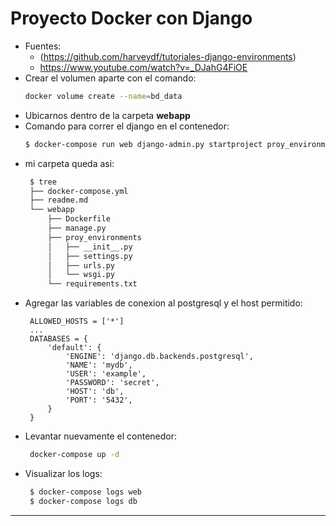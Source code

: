 # Proyecto Docker con Django
 - Fuentes:
    * (https://github.com/harveydf/tutoriales-django-environments)
    * https://www.youtube.com/watch?v=_DJahG4FiOE  
 - Crear el volumen aparte con el comando:
    ```sh
    docker volume create --name=bd_data
    ```
 - Ubicarnos dentro de la carpeta **webapp**
 - Comando para correr el django en el contenedor:
    ```sh    
    $ docker-compose run web django-admin.py startproject proy_environments .
    ```
 - mi carpeta queda asi:
   ```sh 
    $ tree
    ├── docker-compose.yml
    ├── readme.md
    └── webapp
        ├── Dockerfile
        ├── manage.py
        ├── proy_environments
        │   ├── __init__.py
        │   ├── settings.py
        │   ├── urls.py
        │   └── wsgi.py
        └── requirements.txt
    ```
 - Agregar las variables de conexion al postgresql y el host permitido:
   ```
    ALLOWED_HOSTS = ['*']
    ...
    DATABASES = {
        'default': {
            'ENGINE': 'django.db.backends.postgresql',
            'NAME': 'mydb',
            'USER': 'example',
            'PASSWORD': 'secret',
            'HOST': 'db',
            'PORT': '5432',
        }
    }
    ```
 - Levantar nuevamente el contenedor:
   ```sh
    docker-compose up -d
   ```
 - Visualizar los logs:
   ```sh
    $ docker-compose logs web
    $ docker-compose logs db
   ```
   
---